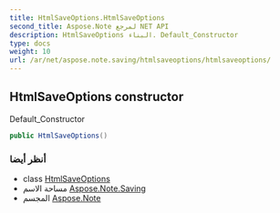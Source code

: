 ```yaml
---
title: HtmlSaveOptions.HtmlSaveOptions
second_title: Aspose.Note لمرجع NET API
description: HtmlSaveOptions البناء. Default_Constructor
type: docs
weight: 10
url: /ar/net/aspose.note.saving/htmlsaveoptions/htmlsaveoptions/
---
```

## HtmlSaveOptions constructor

Default_Constructor

```csharp
public HtmlSaveOptions()
```

### أنظر أيضا

* class [HtmlSaveOptions](../)
* مساحة الاسم [Aspose.Note.Saving](../../htmlsaveoptions/)
* المجسم [Aspose.Note](../../../)


